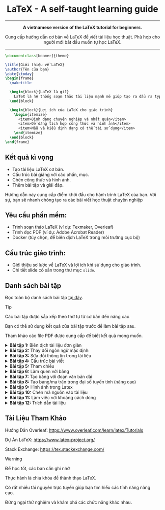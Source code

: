 <div align="center">
  
# LaTeX - A self-taught learning guide

---

**A vietnamese version of the LaTeX tutorial for beginners.**

Cung cấp hướng dẫn cơ bản về LaTeX để viết tài liệu học thuật. Phù hợp cho người mới bắt đầu muốn tự học LaTeX.
</div>

---


```latex
\documentclass[beamer]{theme}  

\title{Giới thiệu về LaTeX}
\author{Tên của bạn}
\date{\today}
\begin{frame}
  \maketitle

  \begin{block}{LaTeX là gì?}
    LaTeX là hệ thống soạn thảo tài liệu mạnh mẽ giúp tạo ra đầu ra typographic chất lượng cao.
  \end{block}

  \begin{block}{Lợi ích của LaTeX cho giáo trình}
    \begin{itemize}
      <item>Định dạng chuyên nghiệp và nhất quán</item>
      <item>Dễ dàng tích hợp công thức và hình ảnh</item>
      <item>Mẫu và kiểu định dạng có thể tái sử dụng</item>
    \end{itemize}
  \end{block}
\end{frame}
```

## Kết quả kì vọng

* Tạo tài liệu LaTeX cơ bản.
* Cấu trúc bài giảng với các phần, mục.
* Chèn công thức và hình ảnh.
* Thêm bài tập và giải đáp.

Hướng dẫn này cung cấp điểm khởi đầu cho hành trình LaTeX của bạn. Với sự, bạn sẽ nhanh chóng tạo ra các bài viết học thuật chuyên nghiệp

## Yêu cầu phần mềm:

* Trình soạn thảo LaTeX (ví dụ: Texmaker, Overleaf)
* Trình đọc PDF (ví dụ: Adobe Acrobat Reader)
* Docker (tùy chọn, để biên dịch LaTeX trong môi trường cục bộ)

## Cấu trúc giáo trình:

* Giới thiệu sơ lược về LaTeX và lợi ích khi sử dụng cho giáo trình.
* Chi tiết slide có sẵn trong thư mục `slide`.

## Danh sách bài tập

Đọc toàn bộ danh sách bài tập [tại đây](problemset/problems_et.pdf).

> [!TIP]
> Các bài tập được sắp xếp theo thứ tự từ cơ bản đến nâng cao.
> 
> Bạn có thể sử dụng kết quả của bài tập trước để làm bài tập sau.
> 
> Tham khảo các file PDF được cung cấp để biết kết quả mong muốn.


<details close>
<summary><strong> Bài tập 1:</strong> Biên dịch tài liệu đơn giản
</summary>

```
Làm quen với giao diện soạn thảo LaTeX cơ bản. Tạo tài liệu với tên và một đoạn văn ngắn giới thiệu về bản thân.

**Yêu cầu:**

* Tạo tài liệu định dạng `article`.
* In ra dòng chữ "hello world".
* Xuất kết quả sang định dạng PDF.
```

**Tham khảo:** [exercise_01.pdf](problemset/exercise_01.pdf) - [solution](problemset/solutions/1.tex)

</details>




<details close>
<summary><strong> Bài tập 2:</strong> Thay đổi ngôn ngữ mặc định
</summary>

```
Sử dụng tiếng Việt trong LaTeX và định dạng kiểu chữ cơ bản.

**Yêu cầu:**

* Sử dụng tiếng Việt trong tài liệu.
* Định dạng kiểu chữ (đậm, nghiêng, ...).
```

**Tham khảo:** [exercise_02.pdf](problemset/exercise_02.pdf) - [solution](problemset/solutions/2.tex)
</details>


<details close>
<summary><strong> Bài tập 3:</strong> Sửa đổi thông tin trong tài liệu
</summary>

```

Định dạng tài liệu dạng `article` và sử dụng thông tin cá nhân.

**Yêu cầu:**

* Thay đổi thông tin cá nhân.
* Cài đặt ngày tạo tệp là 26/7/2021.
* Đặt tiêu đề tài liệu là "Pima2021".
```

**Tham khảo:** [exercise_03.pdf](problemset/exercise_03.pdf) - [solution](problemset/solutions/3.tex)

</details>


<details close>
<summary><strong> Bài tập 4:</strong> Cấu trúc bài viết </summary>

```
Chia bài viết thành các mục và tiểu mục với tiêu đề rõ ràng. Sử dụng `section` và `subsection` để chia cấu trúc chương, tạo mục lục và gõ công thức toán.

**Yêu cầu:**

* Chia tài liệu thành các phần, mục.
* Tạo mục lục.
* Gõ công thức hàm mật độ xác suất của phân phối Gaussian.
```

**Tham khảo:** [exercise_04.pdf](problemset/exercise_04.pdf) - [solution](problemset/solutions/4.tex)
</details>


<details close>
<summary><strong> Bài tập 5:</strong> 
Tham chiếu
</summary>

```
Sử dụng kỹ thuật `cross-reference` để tham chiếu đến nội dung đã viết.

**Yêu cầu:**

* Tham chiếu đến công thức đã viết trước đó.
```

**Tham khảo:** [exercise_05.pdf](problemset/exercise_05.pdf) - [solution](problemset/solutions/5.tex)
</details>


<details close>
<summary><strong> Bài tập 6:</strong> Làm quen với bảng</summary>

```
Tạo bảng trong tài liệu.

**Yêu cầu:**

* Tạo một bảng đơn giản.
```

**Tham khảo:** [exercise_06.pdf](problemset/exercise_06.pdf) - [solution](problemset/solutions/6.tex)
</details>


<details close>
<summary><strong> Bài tập 7:</strong> Tạo bảng với đoạn văn bản dài
</summary>

```
Hiển thị bảng có kích thước lớn hơn trang văn bản.

**Yêu cầu:**

* Xuống dòng tại từng ô trong bảng.
```

**Tham khảo:** [exercise_07.pdf](problemset/exercise_07.pdf) - [solution](problemset/solutions/7.tex)
</details>


<details close>

<summary><strong> Bài tập 8:</strong> 
Tạo bảng/ma trận trong đại số tuyến tính (nâng cao)
</summary>

```
Vẽ các bảng/ma trận trong đại số tuyến tính phục vụ cho mục đích mô tả và giải thích.

**Yêu cầu:**

* Tạo được bảng/ma trận trong đại số tuyến tính.
```

**Tham khảo:** [exercise_08.pdf](problemset/exercise_08.pdf) - [solution](problemset/solutions/8.tex)
</details>



<details close>

<summary><strong> Bài tập 9:</strong> 
Hình ảnh trong Latex
</summary>

```
**Hình ảnh:** Thêm hình ảnh (ví dụ: PNG, PDF, vv) liên quan đến tài liệu.

**Yêu cầu:**

* Chèn hình ảnh vào một dòng.
* Sử dụng tỉ lệ hình tương đối với `textwidth`.
* Đặt hình ảnh tại vị trí chỉ định.
```

**Tham khảo:** [exercise_09.pdf](problemset/exercise_09.pdf) - [solution](problemset/solutions/9.tex)
</details>



<details close>
<summary><strong> Bài tập 10:</strong> 
Chèn mã nguồn vào tài liệu
</summary>

```
Format mã nguồn

**Yêu cầu:**

* Sử dụng package `listings` để chèn một đoạn mã.
```

**Tham khảo:** [exercise_10.pdf](problemset/exercise_10.pdf) - [solution](problemset/solutions/10.tex)
</details>


<details close>
<summary><strong> Bài tập 11:</strong> 
Làm việc với khoảng cách dòng
</summary>

```
Làm cho mã nguồn hiển thị đẹp hơn.

**Yêu cầu:**

* Tăng khoảng cách giữa các dòng trong đoạn mã.
```

**Tham khảo:** [exercise_11.pdf](problemset/exercise_11.pdf) - [solution](problemset/solutions/11.tex)
</details>


<details close>
<summary><strong> Bài tập 12:</strong> 
Trích dẫn tài liệu
</summary>

```
Hướng dẫn trích dẫn và danh sách tài liệu tham khảo bằng BibTeX.

**Yêu cầu:**

* Trích dẫn bài toán 2 (bài toán đồ thị) trong file `references.bib`.
* Hiển thị phần tài liệu tham khảo.

```

**Tham khảo:** [exercise_12.pdf](problemset/exercise_12.pdf) - [solution](problemset/solutions/12.tex)

</details>

## Tài Liệu Tham Khảo

Hướng Dẫn Overleaf: https://www.overleaf.com/learn/latex/Tutorials

Dự Án LaTeX: https://www.latex-project.org/

Stack Exchange: https://tex.stackexchange.com/


> [!WARNING]
> Để học tốt, các bạn cần ghi nhớ
> 
> Thực hành là chìa khóa để thành thạo LaTeX.
>
> Có rất nhiều tài nguyên trực tuyến giúp bạn tìm hiểu các tính năng nâng cao.
>
> Đừng ngại thử nghiệm và khám phá các chức năng khác nhau.
